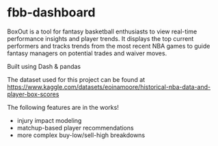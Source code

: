 # fbb-dashboard
BoxOut is a tool for fantasy basketball enthusiasts to view real-time performance insights and player trends. It displays the top current performers and tracks trends from the most recent NBA games to guide fantasy managers on potential trades and waiver moves. 

Built using Dash & pandas

The dataset used for this project can be found at https://www.kaggle.com/datasets/eoinamoore/historical-nba-data-and-player-box-scores

The following features are in the works!
- injury impact modeling
- matchup-based player recommendations
- more complex buy-low/sell-high breakdowns